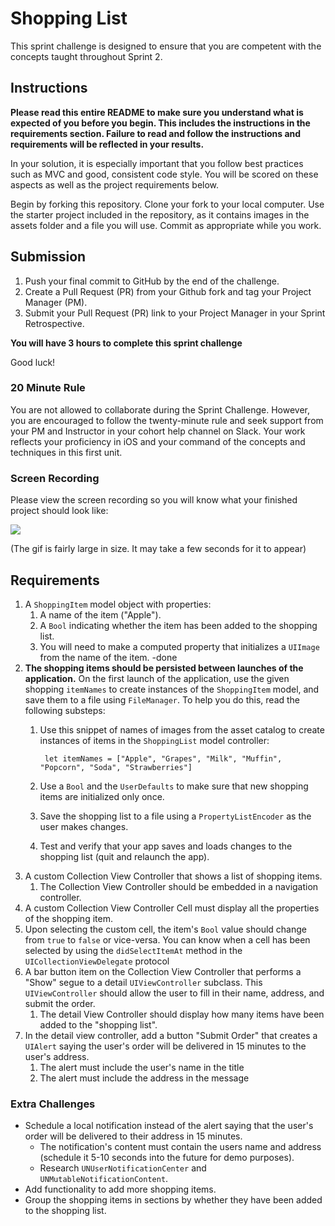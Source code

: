 # Shopping List

This sprint challenge is designed to ensure that you are competent with the concepts taught throughout Sprint 2. 

## Instructions

**Please read this entire README to make sure you understand what is expected of you before you begin. This includes the instructions in the requirements section. Failure to read and follow the instructions and requirements will be reflected in your results.**

In your solution, it is especially important that you follow best practices such as MVC and good, consistent code style. You will be scored on these aspects as well as the project requirements below.

Begin by forking this repository. Clone your fork to your local computer. Use the starter project included in the repository, as it contains images in the assets folder and a file you will use. Commit as appropriate while you work. 

## Submission

1. Push your final commit to GitHub by the end of the challenge. 
2. Create a Pull Request (PR) from your Github fork and tag your Project Manager (PM).
3. Submit your Pull Request (PR) link to your Project Manager in your Sprint Retrospective.

**You will have 3 hours to complete this sprint challenge**

Good luck!

### 20 Minute Rule

You are not allowed to collaborate during the Sprint Challenge. However, you are encouraged to follow the twenty-minute rule and seek support from your PM and Instructor in your cohort help channel on Slack. Your work reflects your proficiency in iOS and your command of the concepts and techniques in this first unit.

### Screen Recording

Please view the screen recording so you will know what your finished project should look like:

![](https://user-images.githubusercontent.com/16965587/43629692-37015176-96bb-11e8-851b-dba8f56f06e0.gif)

(The gif is fairly large in size. It may take a few seconds for it to appear)

## Requirements

1. A `ShoppingItem` model object with properties: 
	1. A name of the item ("Apple").
	2. A `Bool` indicating whether the item has been added to the shopping list.
	3. You will need to make a computed property that initializes a `UIImage` from the name of the item. -done
2. **The shopping items should be persisted between launches of the application.** On the first launch of the application, use the given shopping `itemNames` to create instances of the `ShoppingItem` model, and save them to a file using `FileManager`. To help you do this, read the following substeps:
	1. Use this snippet of names of images from the asset catalog to create instances of items in the `ShoppingList` model controller:

            let itemNames = ["Apple", "Grapes", "Milk", "Muffin", "Popcorn", "Soda", "Strawberries"]

	2. Use a `Bool` and the `UserDefaults` to make sure that new shopping items are initialized only once.
	3. Save the shopping list to a file using a `PropertyListEncoder` as the user makes changes.
	4. Test and verify that your app saves and loads changes to the shopping list (quit and relaunch the app).
3. A custom Collection View Controller that shows a list of shopping items. 
	1. The Collection View Controller should be embedded in a navigation controller.
4. A custom Collection View Controller Cell must display all the properties of the shopping item.
5. Upon selecting the custom cell, the item's `Bool` value should change from `true` to `false` or vice-versa. You can know when a cell has been selected by using the `didSelectItemAt` method in the `UICollectionViewDelegate` protocol
6. A bar button item on the Collection View Controller that performs a "Show" segue to a detail `UIViewController` subclass. This `UIViewController` should allow the user to fill in their name, address, and submit the order.
	1. The detail View Controller should display how many items have been added to the "shopping list".
7. In the detail view controller, add a button "Submit Order" that creates a `UIAlert` saying the user's order will be delivered in 15 minutes to the user's address.
	1. The alert must include the user's name in the title
	2. The alert must include the address in the message

### Extra Challenges

- Schedule a local notification instead of the alert saying that the user's order will be delivered to their address in 15 minutes.
    - The notification's content must contain the users name and address (schedule it 5-10 seconds into the future for demo purposes).
    - Research `UNUserNotificationCenter` and `UNMutableNotificationContent`.
- Add functionality to add more shopping items.
- Group the shopping items in sections by whether they have been added to the shopping list.
